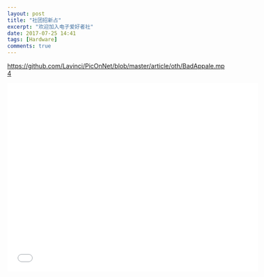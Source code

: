 ```yaml
---
layout: post
title: "社团招新占"
excerpt: "欢迎加入电子爱好者社"
date: 2017-07-25 14:41
tags: [Hardware]
comments: true
---
```


https://github.com/Lavinci/PicOnNet/blob/master/article/oth/BadAppale.mp4


<iframe width="576" height="432" src="//github.com/Lavinci/PicOnNet/blob/master/article/oth/BadAppale.mp4" frameborder="0"> </iframe>
